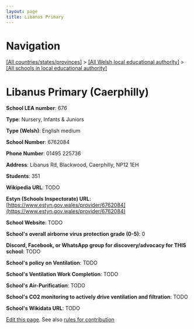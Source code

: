 ```yaml
---
layout: page
title: Libanus Primary
---
```

# Navigation

[[All countries/states/provinces]](../../..) > [[All Welsh local educational authority]](../..) > [[All schools in local educational authority]](..)

# Libanus Primary (Caerphilly)

**School LEA number**: 676

**Type**: Nursery, Infants & Juniors

**Type (Welsh)**: English medium

**School Number**: 6762084

**Phone Number**: 01495 225736

**Address**: Libanus Rd, Blackwood, Caerphilly, NP12 1EH

**Students**: 351

**Wikipedia URL**: TODO

**Estyn (Schools Inspectorate) URL**: [https://www.estyn.gov.wales/provider/6762084](https://www.estyn.gov.wales/provider/6762084)

**School Website**: TODO

**School's overall airborne virus protection grade (0-5)**: 0

**Discord, Facebook, or WhatsApp group for discovery/advocacy for THIS school**: TODO

**School's policy on Ventilation**: TODO

**School's Ventilation Work Completion**: TODO

**School's Air-Purification**: TODO

**School's CO2 monitoring to actively drive ventilation and filtration**: TODO

**School's Wikidata URL**: TODO




[Edit this page](https://github.com/VentilationProject/Wales/edit/prif/./Caerphilly/Libanus_Primary.md). See also [rules for contribution](../../../contribution-rules/)
